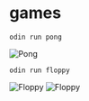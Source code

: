 # games

```console
odin run pong
````
![Pong](pong.png)

```console
odin run floppy
````
![Floppy](floppy.png)
![Floppy](floppy_gameover.png)
